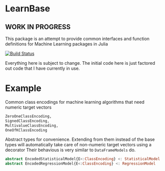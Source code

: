 # LearnBase

## WORK IN PROGRESS

This package is an attempt to provide common interfaces and function definitions for Machine Learning packages in Julia

[![Build Status](https://travis-ci.org/Evizero/LearnBase.jl.svg?branch=master)](https://travis-ci.org/Evizero/LearnBase.jl)

Everything here is subject to change. The initial code here is just factored out code that I have currently in use.

# Example

Common class encodings for machine learning algorithms that need numeric target vectors

```Julia
ZeroOneClassEncoding,
SignedClassEncoding,
MultivalueClassEncoding,
OneOfKClassEncoding
```

Abstract types for convenience. Extending from them instead of the base types
will automatically take care of non-numeric target vectors using a decorator
Their behavious is very similar to `DataFrameModels` do.

```Julia
abstract EncodedStatisticalModel{E<:ClassEncoding} <: StatisticalModel
abstract EncodedRegressionModel{E<:ClassEncoding} <: RegressionModel
```

